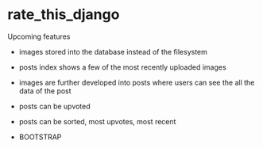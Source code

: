 # rate_this_django

Upcoming features
- images stored into the database instead of the filesystem

- posts index shows a few of the most recently uploaded images

- images are further developed into posts where users can see the all the data of the post

- posts can be upvoted

- posts can be sorted, most upvotes, most recent

- BOOTSTRAP